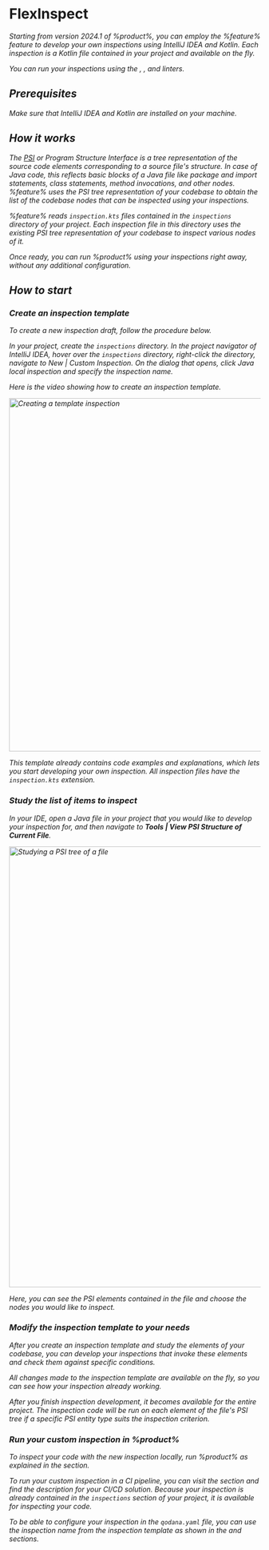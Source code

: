 # FlexInspect

<var name="feature" value="FlexInspect"/>

Starting from version 2024.1 of %product%, you can employ the %feature% feature to develop your own inspections using 
IntelliJ IDEA and Kotlin. Each inspection is a Kotlin file contained in your project and available on the fly.

You can run your inspections using the [](qodana-jvm.md), [](qodana-jvm-community.md), and 
[](qodana-jvm-android.md) linters.

## Prerequisites

Make sure that IntelliJ IDEA and Kotlin are installed on your machine.

## How it works

The [PSI](https://plugins.jetbrains.com/docs/intellij/psi.html) or Program Structure Interface is a tree representation of the source code elements corresponding to a 
source file's structure. In case of Java code, this reflects basic blocks of a Java file like package and import 
statements, class statements, method invocations, and other nodes. %feature% uses the PSI tree representation of your 
codebase to obtain the list of the codebase nodes that can be inspected using your inspections.

%feature% reads `inspection.kts` files contained in the `inspections` directory of your project. Each inspection file 
in this directory uses the existing PSI tree representation of your codebase to inspect various nodes of it.  

Once ready, you can run %product% using your inspections right away, without any additional configuration.

## How to start

### Create an inspection template

To create a new inspection draft, follow the procedure below.

<procedure>
<step>In your project, create the <code>inspections</code> directory.</step>
<step>
In the project navigator of IntelliJ IDEA, hover over the <code>inspections</code> directory, right-click the directory, navigate 
to <ui-path>New | Custom Inspection</ui-path>.
</step>
<step>
On the dialog that opens, click <ui-path>Java local inspection</ui-path> and specify the inspection name.
</step>
</procedure>

Here is the video showing how to create an inspection template.

<img src="flexinspect-intro.gif" width="706" alt="Creating a template inspection" border-effect="line"/>

This template already contains code examples and explanations, which lets you start 
developing your own inspection. All inspection files have the `inspection.kts` extension.

### Study the list of items to inspect

In your IDE, open a Java file in your project that you would like to develop your inspection for, and then navigate
to **Tools | View PSI Structure of Current File**. 

<!-- I can probably adapt this section to the next subsection -->

<img src="flexinspect-psi-tree.gif" width="881" alt="Studying a PSI tree of a file" border-effect="line"/>

Here, you can see the PSI elements contained in the file and choose the nodes you would like to inspect. 

### Modify the inspection template to your needs

After you create an inspection template and study the elements of your codebase, you can develop your 
inspections that invoke these elements and check them against specific conditions. 

All changes made to the inspection template are available on the fly, so you can see how your inspection already working.

After you finish inspection development, it becomes available for the entire project. The inspection code will be run 
on each element of the file's PSI tree if a specific PSI entity type suits the inspection criterion.

### Run your custom inspection in %product%

To inspect your code with the new inspection locally, run %product% as explained in the 
[](qodana-ide-plugin.md#ide-plugin-run-qodana) section.

To run your custom inspection in a CI pipeline, you can visit the [](ci.md) section and find the description for your
CI/CD solution. Because your inspection is already contained in the `inspections` section of your project, it is 
available for inspecting your code. 

To be able to configure your inspection in the `qodana.yaml` file, you can use the inspection name from 
the inspection template as shown in the [](qodana-yaml.md#exclude-paths) and 
[](qodana-yaml.md#Include+an+inspection+into+the+analysis+scope) sections.


<!-- Link to the examples on GitHub needs to be provided -->